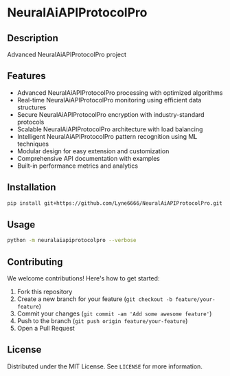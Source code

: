 # NeuralAiAPIProtocolPro

## Description

Advanced NeuralAiAPIProtocolPro project

## Features

- Advanced NeuralAiAPIProtocolPro processing with optimized algorithms
- Real-time NeuralAiAPIProtocolPro monitoring using efficient data structures
- Secure NeuralAiAPIProtocolPro encryption with industry-standard protocols
- Scalable NeuralAiAPIProtocolPro architecture with load balancing
- Intelligent NeuralAiAPIProtocolPro pattern recognition using ML techniques
- Modular design for easy extension and customization
- Comprehensive API documentation with examples
- Built-in performance metrics and analytics
## Installation

```bash
pip install git+https://github.com/Lyne6666/NeuralAiAPIProtocolPro.git
```

## Usage

```bash
python -m neuralaiapiprotocolpro --verbose
```

## Contributing

We welcome contributions! Here's how to get started:

1. Fork this repository
2. Create a new branch for your feature (`git checkout -b feature/your-feature`)
3. Commit your changes (`git commit -am 'Add some awesome feature'`)
4. Push to the branch (`git push origin feature/your-feature`)
5. Open a Pull Request

## License

Distributed under the MIT License. See `LICENSE` for more information.

